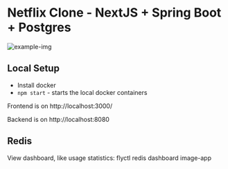 # Netflix Clone - NextJS + Spring Boot + Postgres

![example-img](https://github.com/LeoTheG/netflix-springboot-next/assets/6187214/be8d6962-9e10-435e-abe0-462486bc8278)

## Local Setup

- Install docker
- `npm start` - starts the local docker containers

Frontend is on http://localhost:3000/

Backend is on http://localhost:8080

## Redis

View dashboard, like usage statistics: flyctl redis dashboard image-app
